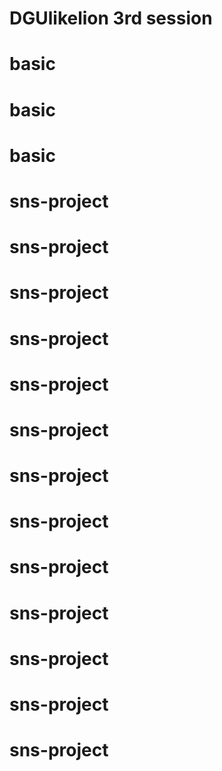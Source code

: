 # DGUlikelion 3rd session
# basic
# basic
# basic
# sns-project
# sns-project
# sns-project
# sns-project
# sns-project
# sns-project
# sns-project
# sns-project
# sns-project
# sns-project
# sns-project
# sns-project
# sns-project

